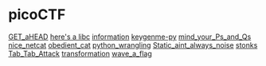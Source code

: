 # picoCTF

[GET_aHEAD]()
[here's a libc]()
[information]()
[keygenme-py]()
[mind_your_Ps_and_Qs]()
[nice_netcat]()
[obedient_cat]()
[python_wrangling]()
[Static_aint_always_noise]()
[stonks]()
[Tab_Tab_Attack](https://github.com/hermh4cks/Write-ups/tree/main/picoCTF/Tab_Tab_Attack)
[transformation]()
[wave_a_flag]()
